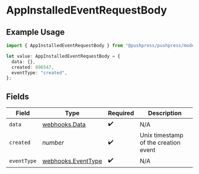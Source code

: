 # AppInstalledEventRequestBody

## Example Usage

```typescript
import { AppInstalledEventRequestBody } from "@pushpress/pushpress/models/webhooks";

let value: AppInstalledEventRequestBody = {
  data: {},
  created: 896547,
  eventType: "created",
};
```

## Fields

| Field                                                    | Type                                                     | Required                                                 | Description                                              |
| -------------------------------------------------------- | -------------------------------------------------------- | -------------------------------------------------------- | -------------------------------------------------------- |
| `data`                                                   | [webhooks.Data](../../models/webhooks/data.md)           | :heavy_check_mark:                                       | N/A                                                      |
| `created`                                                | *number*                                                 | :heavy_check_mark:                                       | Unix timestamp of the creation event                     |
| `eventType`                                              | [webhooks.EventType](../../models/webhooks/eventtype.md) | :heavy_check_mark:                                       | N/A                                                      |